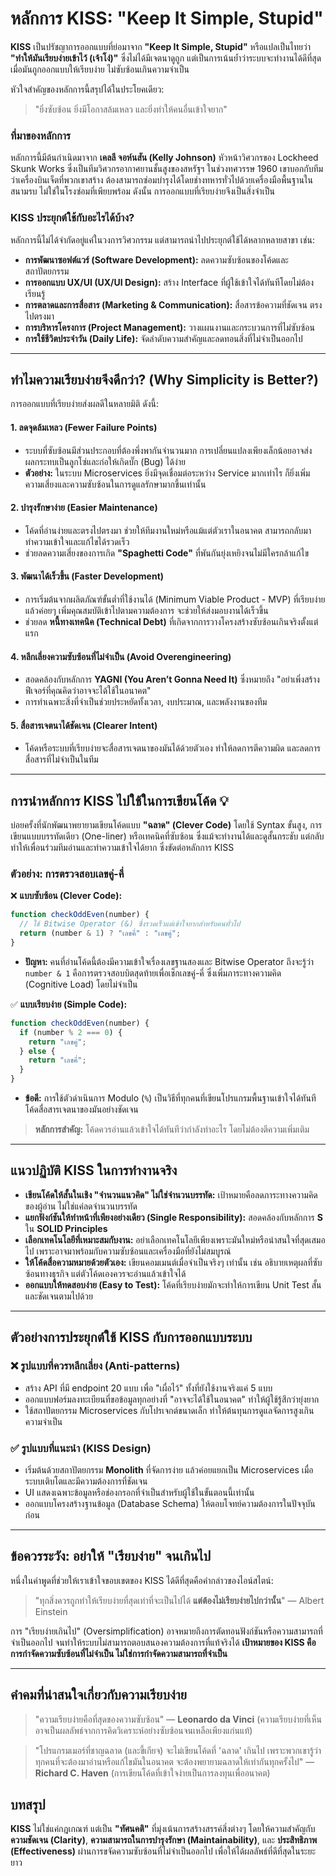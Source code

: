 # หลักการ KISS: "Keep It Simple, Stupid"

**KISS** เป็นปรัชญาการออกแบบที่ย่อมาจาก **"Keep It Simple, Stupid"** หรือแปลเป็นไทยว่า **"ทำให้มันเรียบง่ายเข้าไว้ (เจ้าโง่)"** ซึ่งไม่ได้มีเจตนาดูถูก แต่เป็นการเน้นย้ำว่าระบบจะทำงานได้ดีที่สุดเมื่อมันถูกออกแบบให้เรียบง่าย ไม่ซับซ้อนเกินความจำเป็น

หัวใจสำคัญของหลักการนี้สรุปได้ในประโยคเดียว:

> "ยิ่งซับซ้อน ยิ่งมีโอกาสล้มเหลว และยิ่งทำให้คนอื่นเข้าใจยาก"

### ที่มาของหลักการ

หลักการนี้มีต้นกำเนิดมาจาก **เคลลี จอห์นสัน (Kelly Johnson)** หัวหน้าวิศวกรของ Lockheed Skunk Works ซึ่งเป็นทีมวิศวกรอากาศยานชั้นสูงของสหรัฐฯ ในช่วงทศวรรษ 1960 เขาบอกกับทีมว่าเครื่องบินเจ็ตที่พวกเขาสร้าง ต้องสามารถซ่อมบำรุงได้โดยช่างทหารทั่วไปด้วยเครื่องมือพื้นฐานในสนามรบ ไม่ใช่ในโรงซ่อมที่เพียบพร้อม ดังนั้น การออกแบบที่เรียบง่ายจึงเป็นสิ่งจำเป็น

### KISS ประยุกต์ใช้กับอะไรได้บ้าง?

หลักการนี้ไม่ได้จำกัดอยู่แค่ในวงการวิศวกรรม แต่สามารถนำไปประยุกต์ใช้ได้หลากหลายสาขา เช่น:

  * **การพัฒนาซอฟต์แวร์ (Software Development):** ลดความซับซ้อนของโค้ดและสถาปัตยกรรม
  * **การออกแบบ UX/UI (UX/UI Design):** สร้าง Interface ที่ผู้ใช้เข้าใจได้ทันทีโดยไม่ต้องเรียนรู้
  * **การตลาดและการสื่อสาร (Marketing & Communication):** สื่อสารข้อความที่ชัดเจน ตรงไปตรงมา
  * **การบริหารโครงการ (Project Management):** วางแผนงานและกระบวนการที่ไม่ซับซ้อน
  * **การใช้ชีวิตประจำวัน (Daily Life):** จัดลำดับความสำคัญและลดทอนสิ่งที่ไม่จำเป็นออกไป

-----

## ทำไมความเรียบง่ายจึงดีกว่า? (Why Simplicity is Better?)

การออกแบบที่เรียบง่ายส่งผลดีในหลายมิติ ดังนี้:

#### 1\. ลดจุดล้มเหลว (Fewer Failure Points)

  * ระบบที่ซับซ้อนมีส่วนประกอบที่ต้องพึ่งพากันจำนวนมาก การเปลี่ยนแปลงเพียงเล็กน้อยอาจส่งผลกระทบเป็นลูกโซ่และก่อให้เกิดบั๊ก (Bug) ได้ง่าย
  * **ตัวอย่าง:** ในระบบ Microservices ยิ่งมีจุดเชื่อมต่อระหว่าง Service มากเท่าไร ก็ยิ่งเพิ่มความเสี่ยงและความซับซ้อนในการดูแลรักษามากขึ้นเท่านั้น

#### 2\. บำรุงรักษาง่าย (Easier Maintenance)

  * โค้ดที่อ่านง่ายและตรงไปตรงมา ช่วยให้ทีมงานใหม่หรือแม้แต่ตัวเราในอนาคต สามารถกลับมาทำความเข้าใจและแก้ไขได้รวดเร็ว
  * ช่วยลดความเสี่ยงของการเกิด **"Spaghetti Code"** ที่พันกันยุ่งเหยิงจนไม่มีใครกล้าแก้ไข

#### 3\. พัฒนาได้เร็วขึ้น (Faster Development)

  * การเริ่มต้นจากผลิตภัณฑ์ขั้นต่ำที่ใช้งานได้ (Minimum Viable Product - MVP) ที่เรียบง่าย แล้วค่อยๆ เพิ่มคุณสมบัติเข้าไปตามความต้องการ จะช่วยให้ส่งมอบงานได้เร็วขึ้น
  * ช่วยลด **หนี้ทางเทคนิค (Technical Debt)** ที่เกิดจากการวางโครงสร้างซับซ้อนเกินจริงตั้งแต่แรก

#### 4\. หลีกเลี่ยงความซับซ้อนที่ไม่จำเป็น (Avoid Overengineering)

  * สอดคล้องกับหลักการ **YAGNI (You Aren’t Gonna Need It)** ซึ่งหมายถึง "อย่าเพิ่งสร้างฟีเจอร์ที่คุณคิดว่าอาจจะได้ใช้ในอนาคต"
  * การทำเฉพาะสิ่งที่จำเป็นช่วยประหยัดทั้งเวลา, งบประมาณ, และพลังงานของทีม

#### 5\. สื่อสารเจตนาได้ชัดเจน (Clearer Intent)

  * โค้ดหรือระบบที่เรียบง่ายจะสื่อสารเจตนาของมันได้ด้วยตัวเอง ทำให้ลดการตีความผิด และลดการสื่อสารที่ไม่จำเป็นในทีม

-----

## การนำหลักการ KISS ไปใช้ในการเขียนโค้ด 💡

บ่อยครั้งที่นักพัฒนาพยายามเขียนโค้ดแบบ **"ฉลาด" (Clever Code)** โดยใช้ Syntax ขั้นสูง, การเขียนแบบบรรทัดเดียว (One-liner) หรือเทคนิคที่ซับซ้อน ซึ่งแม้จะทำงานได้และดูสั้นกระชับ แต่กลับทำให้เพื่อนร่วมทีมอ่านและทำความเข้าใจได้ยาก ซึ่งขัดต่อหลักการ KISS

### ตัวอย่าง: การตรวจสอบเลขคู่-คี่

❌ **แบบซับซ้อน (Clever Code):**

```javascript
function checkOddEven(number) {
  // ใช้ Bitwise Operator (&) ซึ่งรวดเร็วแต่เข้าใจยากสำหรับคนทั่วไป
  return (number & 1) ? "เลขคี่" : "เลขคู่";
}
```

  * **ปัญหา:** คนที่อ่านโค้ดนี้ต้องมีความเข้าใจเรื่องเลขฐานสองและ Bitwise Operator ถึงจะรู้ว่า `number & 1` คือการตรวจสอบบิตสุดท้ายเพื่อเช็กเลขคู่-คี่ ซึ่งเพิ่มภาระทางความคิด (Cognitive Load) โดยไม่จำเป็น

✅ **แบบเรียบง่าย (Simple Code):**

```javascript
function checkOddEven(number) {
  if (number % 2 === 0) {
    return "เลขคู่";
  } else {
    return "เลขคี่";
  }
}
```

  * **ข้อดี:** การใช้ตัวดำเนินการ Modulo (`%`) เป็นวิธีที่ทุกคนที่เขียนโปรแกรมพื้นฐานเข้าใจได้ทันที โค้ดสื่อสารเจตนาของมันอย่างชัดเจน

> **หลักการสำคัญ:** โค้ดควรอ่านแล้วเข้าใจได้ทันทีว่ากำลังทำอะไร โดยไม่ต้องตีความเพิ่มเติม

-----

## แนวปฏิบัติ KISS ในการทำงานจริง

  * **เขียนโค้ดให้สั้นในเชิง "จำนวนแนวคิด" ไม่ใช่จำนวนบรรทัด:** เป้าหมายคือลดภาระทางความคิดของผู้อ่าน ไม่ใช่แค่ลดจำนวนบรรทัด
  * **แยกฟังก์ชันให้ทำหน้าที่เพียงอย่างเดียว (Single Responsibility):** สอดคล้องกับหลักการ **S** ใน **SOLID Principles**
  * **เลือกเทคโนโลยีที่เหมาะสมกับงาน:** อย่าเลือกเทคโนโลยีเพียงเพราะมันใหม่หรือน่าสนใจที่สุดเสมอไป เพราะอาจมาพร้อมกับความซับซ้อนและเครื่องมือที่ยังไม่สมบูรณ์
  * **ให้โค้ดสื่อความหมายด้วยตัวเอง:** เขียนคอมเมนต์เมื่อจำเป็นจริงๆ เท่านั้น เช่น อธิบายเหตุผลที่ซับซ้อนทางธุรกิจ แต่ตัวโค้ดเองควรจะอ่านแล้วเข้าใจได้
  * **ออกแบบให้ทดสอบง่าย (Easy to Test):** โค้ดที่เรียบง่ายมักจะทำให้การเขียน Unit Test สั้นและชัดเจนตามไปด้วย

-----

## ตัวอย่างการประยุกต์ใช้ KISS กับการออกแบบระบบ

### ❌ รูปแบบที่ควรหลีกเลี่ยง (Anti-patterns)

  * สร้าง API ที่มี endpoint 20 แบบ เพื่อ "เผื่อไว้" ทั้งที่ยังใช้งานจริงแค่ 5 แบบ
  * ออกแบบฟอร์มลงทะเบียนที่ขอข้อมูลทุกอย่างที่ "อาจจะได้ใช้ในอนาคต" ทำให้ผู้ใช้รู้สึกว่ายุ่งยาก
  * ใช้สถาปัตยกรรม Microservices กับโปรเจกต์ขนาดเล็ก ทำให้ต้นทุนการดูแลจัดการสูงเกินความจำเป็น

### ✅ รูปแบบที่แนะนำ (KISS Design)

  * เริ่มต้นด้วยสถาปัตยกรรม **Monolith** ที่จัดการง่าย แล้วค่อยแยกเป็น Microservices เมื่อระบบเติบโตและมีความต้องการที่ชัดเจน
  * UI แสดงเฉพาะข้อมูลหรือช่องกรอกที่จำเป็นสำหรับผู้ใช้ในขั้นตอนนี้เท่านั้น
  * ออกแบบโครงสร้างฐานข้อมูล (Database Schema) ให้ตอบโจทย์ความต้องการในปัจจุบันก่อน

-----

## ข้อควรระวัง: อย่าให้ "เรียบง่าย" จนเกินไป

หนึ่งในคำพูดที่ช่วยให้เราเข้าใจขอบเขตของ KISS ได้ดีที่สุดคือคำกล่าวของไอน์สไตน์:

> "ทุกสิ่งควรถูกทำให้เรียบง่ายที่สุดเท่าที่จะเป็นไปได้ **แต่ต้องไม่เรียบง่ายไปกว่านั้น**"
> — Albert Einstein

การ "เรียบง่ายเกินไป" (Oversimplification) อาจหมายถึงการตัดทอนฟังก์ชันหรือความสามารถที่จำเป็นออกไป จนทำให้ระบบไม่สามารถตอบสนองความต้องการที่แท้จริงได้ **เป้าหมายของ KISS คือการกำจัดความซับซ้อนที่ไม่จำเป็น ไม่ใช่การกำจัดความสามารถที่จำเป็น**

-----

## คำคมที่น่าสนใจเกี่ยวกับความเรียบง่าย

> "ความเรียบง่ายคือที่สุดของความซับซ้อน"
> — **Leonardo da Vinci**
> (ความเรียบง่ายที่เห็น อาจเป็นผลลัพธ์จากการคิดวิเคราะห์อย่างซับซ้อนจนเหลือเพียงแก่นแท้)

> "โปรแกรมเมอร์ที่ชาญฉลาด (และขี้เกียจ) จะไม่เขียนโค้ดที่ 'ฉลาด' เกินไป เพราะพวกเขารู้ว่าทุกคนที่จะต้องมาอ่านหรือแก้ไขมันในอนาคต จะต้องพยายามฉลาดให้เท่ากันทุกครั้งไป"
> — **Richard C. Haven**
> (การเขียนโค้ดที่เข้าใจง่ายเป็นการลงทุนเพื่ออนาคต)

## บทสรุป

**KISS** ไม่ใช่แค่กฎเกณฑ์ แต่เป็น **"ทัศนคติ"** ที่มุ่งเน้นการสร้างสรรค์สิ่งต่างๆ โดยให้ความสำคัญกับ **ความชัดเจน (Clarity)**, **ความสามารถในการบำรุงรักษา (Maintainability)**, และ **ประสิทธิภาพ (Effectiveness)** ผ่านการขจัดความซับซ้อนที่ไม่จำเป็นออกไป เพื่อให้ได้ผลลัพธ์ที่ดีที่สุดในระยะยาว
